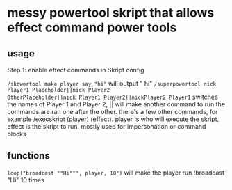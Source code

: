 
<h1>messy powertool skript that allows effect command power tools</h1>

<h2>usage</h2>

Step 1: enable effect commands in Skript config

<code>/skowertool make player say "hi"</code>
will output "<Username> hi"
<code>/superpowertool nick Player1 Placeholder||nick Player2 OtherPlaceholder||nick Player1 Player2||nickPlayer2 Player1</code>
switches the names of Player 1 and Player 2, || will make another command to run
the commands are ran one after the other. there's a few other commands, for example /execskript (player) (effect). player is who will execute the skript, effect is the skript to run. mostly used for impersonation or command blocks

<h2>functions</h2>
<code>loop("broadcast ""Hi""", player, 10")</code> will make the player run !broadcast "Hi" 10 times
